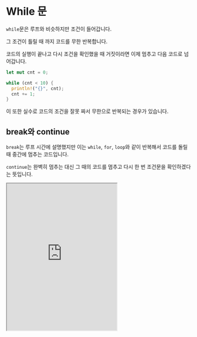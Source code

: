 # While 문

`while`문은 루프와 비슷하지만 조건이 들어갑니다.

그 조건이 틀릴 때 까지 코드를 무한 반복합니다.

코드의 실행이 끝나고 다시 조건을 확인했을 때 거짓이라면 이제 멈추고 다음 코드로 넘어갑니다.

```rust
let mut cnt = 0;

while (cnt < 10) {
  println!("{}", cnt);
  cnt += 1;
}
```

이 또한 실수로 코드의 조건을 잘못 짜서 무한으로 반복되는 경우가 있습니다.

## break와 continue

`break`는 루프 시간에 설명했지만 이는 `while`, `for`, `loop`와 같이 반복해서 코드를 돌릴 때 중간에 멈추는 코드입니다.

`continue`는 완벽히 멈추는 대신 그 때의 코드를 멈추고 다시 한 번 조건문을 확인하겠다는 뜻입니다.

<iframe
  loading="lazy"
  title="Rust Playground"
  src="https://play.rust-lang.org/?version=stable&mode=debug&edition=2021&code=fn%20main()%20%7B%0A%20%20%20%20let%20mut%20a%20%3D%20String%3A%3Afrom(%22Hello%2C%20World%22)%3B%0A%20%20%20%20%0A%20%20%20%20while%20a.len()%20%3C%2020%20%7B%0A%20%20%20%20%20%20%20%20a%20%3D%20String%3A%3Afrom(%22.%22)%20%2B%20%26a%3B%0A%20%20%20%20%20%20%20%20%0A%20%20%20%20%20%20%20%20if%20a.starts_with(%22.....%22)%20%7B%0A%20%20%20%20%20%20%20%20%20%20%20%20continue%3B%20%2F%2F5%20%EB%B2%88%EC%A7%B8%EC%97%90%EC%84%9C%EB%8A%94%20%EC%B6%9C%EB%A0%A5%EC%9D%84%20%ED%95%98%EC%A7%80%20%EC%95%8A%EC%9D%8C%3A%20%EB%B0%94%EB%A1%9C%20println%EC%9D%84%20%EB%84%98%EC%96%B4%EA%B0%90.%0A%20%20%20%20%20%20%20%20%7D%0A%20%20%20%20%20%20%20%20%0A%20%20%20%20%20%20%20%20println!(%22%7Ba%7D%22)%3B%0A%20%20%20%20%7D%0A%7D"
  height='400'
/>
